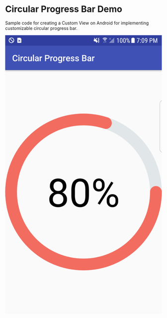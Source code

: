 # Circular Progress Bar Demo

Sample code for creating a Custom View on Android for implementing customizable circular progress bar.

![Screenshot](screenshot.png?raw=true)
